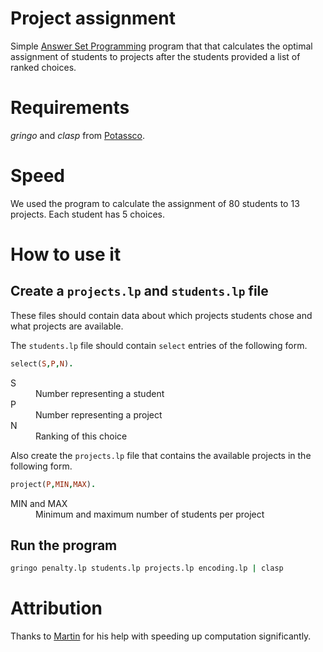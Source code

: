 # Project assignment

Simple [Answer Set Programming](https://en.wikipedia.org/wiki/Answer_set_programming) program that that calculates the optimal assignment of students to projects after the students provided a list of ranked choices.

# Requirements

_gringo_ and _clasp_ from [Potassco](http://potassco.sourceforge.net/).

# Speed

We used the program to calculate the assignment of 80 students to 13 projects. Each student has 5 choices.

# How to use it

## Create a `projects.lp` and `students.lp` file

These files should contain data about which projects students chose and what projects are available.

The `students.lp` file should contain `select` entries of the following form.

```prolog
select(S,P,N).
```

<dl>
  <dt>S</dt>
  <dd>Number representing a student</dd>

  <dt>P</dt>
  <dd>Number representing a project</dd>
  
  <dt>N</dt>
  <dd>Ranking of this choice</dd>
</dl>

Also create the `projects.lp` file that contains the available projects in the following form.

```prolog
project(P,MIN,MAX).
```

<dl>
  <dt>MIN and MAX</dt>
  <dd>Minimum and maximum number of students per project</dd>
</dl>

## Run the program

```bash
gringo penalty.lp students.lp projects.lp encoding.lp | clasp
```

# Attribution

Thanks to [Martin](http://www.cs.uni-potsdam.de/~gebser/) for his help with speeding up computation significantly.